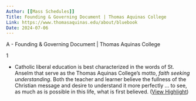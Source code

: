 ```yaml
---
Author: [[Mass Schedules]]
Title: Founding & Governing Document | Thomas Aquinas College
Link: https://www.thomasaquinas.edu/about/bluebook
Date: 2024-07-06
---
```

A - Founding & Governing Document | Thomas Aquinas College

1
- Catholic liberal education is best characterized in the words of St. Anselm that serve as the Thomas Aquinas College’s motto, *faith seeking understanding*. Both the teacher and learner believe the fullness of the Christian message and desire to understand it more perfectly … to see, as much as is possible in this life, what is first believed. ([View Highlight](https://read.readwise.io/read/01h7rfjhnnfg8t8ehc8wzhmq56))
